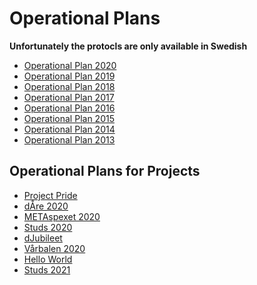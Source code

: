 # Operational Plans

**Unfortunately the protocls are only available in Swedish**

- [Operational Plan 2020](https://static.datasektionen.se/verksamhetsplaner/verksamhetsplan2020.pdf)
- [Operational Plan 2019](https://static.datasektionen.se/verksamhetsplaner/verksamhetsplan2019)
- [Operational Plan 2018](https://static.datasektionen.se/verksamhetsplaner/verksamhetsplan2018.pdf)
- [Operational Plan 2017](https://static.datasektionen.se/verksamhetsplaner/verksamhetsplan2017.pdf)
- [Operational Plan 2016](https://static.datasektionen.se/verksamhetsplaner/verksamhetsplan-2016.pdf)
- [Operational Plan 2015](https://static.datasektionen.se/verksamhetsplaner/verksamhetsplan2015.pdf)
- [Operational Plan 2014](https://static.datasektionen.se/verksamhetsplaner/verksamhetsplan2014v6.0.pdf)
- [Operational Plan 2013](https://static.datasektionen.se/verksamhetsplaner/Verksamhetsplan2013.pdf)

Operational Plans for Projects
---------------------------

- [Project Pride](https://static.datasektionen.se/verksamhetsplaner/vp_project_pride_2019)
- [dÅre 2020](https://static.datasektionen.se/verksamhetsplaner/vp_dare_2020.pdf)
- [METAspexet 2020](https://static.datasektionen.se/verksamhetsplaner/vp_metaspexet_1920.pdf)
- [Studs 2020](https://static.datasektionen.se/verksamhetsplaner/vp_studs_2020)
- [dJubileet](http://static.datasektionen.se/verksamhetsplaner/vp_djubileet_2018.pdf)
- [Vårbalen 2020](https://static.datasektionen.se/verksamhetsplaner/vp_varbal_2020)
- [Hello World](https://static.datasektionen.se/verksamhetsplaner/vp_hello_world)
- [Studs 2021](https://static.datasektionen.se/verksamhetsplaner/vp_studs_2021)

